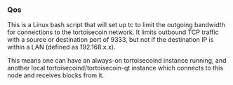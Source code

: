 ### Qos ###

This is a Linux bash script that will set up tc to limit the outgoing bandwidth for connections to the tortoisecoin network. It limits outbound TCP traffic with a source or destination port of 9333, but not if the destination IP is within a LAN (defined as 192.168.x.x).

This means one can have an always-on tortoisecoind instance running, and another local tortoisecoind/tortoisecoin-qt instance which connects to this node and receives blocks from it.
